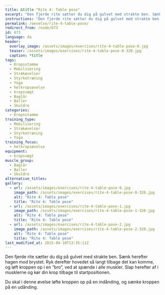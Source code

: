 ```yaml
---
title: &title "Rite 4: Table pose"
excerpt: "Den fjerde rite sætter du dig på gulvet med strakte ben. Sænk herefter hagen mod brystet. Ryk derefter hovedet så langt tilbage det kan komme, og løft kroppen op i en ”bro”, ved at spænde i alle muskler. Slap herefter af i musklerne og kør din krop tilbage til startpositionen."
instructions: "Den fjerde rite sætter du dig på gulvet med strakte ben. Sænk herefter hagen mod brystet. Ryk derefter hovedet så langt tilbage det kan komme, og løft kroppen op i en ”bro”, ved at spænde i alle muskler. Slap herefter af i musklerne og kør din krop tilbage til startpositionen."
permalink: /oevelse/rite-4-table-pose/
redirect_from: /node/673
id: 673
language: da
header:
  overlay_image: /assets/images/exercises/rite-4-table-pose-0.jpg
  teaser: /assets/images/exercises/rite-4-table-pose-0-320.jpg
  caption: *title
tags:
  - Kropsstamme
  - Mobilisering
  - Strækøvelser
  - Styrketræning
  - Yoga
  - helkropsøvelse
  - kropsvægt
  - Baglår
  - Baller
  - Skuldre
categories:
  - Kropsstamme
training_type: 
  - Mobilisering
  - Strækøvelser
  - Styrketræning
  - Yoga
training_focus: 
  - helkropsøvelse
equipment:
  - kropsvægt
muscle_group:
  - Baglår
  - Baller
  - Skuldre
alternative_titles:
gallery:
  - url: /assets/images/exercises/rite-4-table-pose-0.jpg
    image_path: /assets/images/exercises/rite-4-table-pose-0-320.jpg
    alt: "Rite 4: Table pose"
    title: "Rite 4: Table pose"
  - url: /assets/images/exercises/rite-4-table-pose-1.jpg
    image_path: /assets/images/exercises/rite-4-table-pose-1-320.jpg
    alt: "Rite 4: Table pose"
    title: "Rite 4: Table pose"
  - url: /assets/images/exercises/rite-4-table-pose-2.jpg
    image_path: /assets/images/exercises/rite-4-table-pose-2-320.jpg
    alt: "Rite 4: Table pose"
    title: "Rite 4: Table pose"
last_modified_at: 2015-04-10T13:35:11Z
---
```


Den fjerde rite sætter du dig på gulvet med strakte ben. Sænk herefter hagen mod brystet. Ryk derefter hovedet så langt tilbage det kan komme, og løft kroppen op i en ”bro”, ved at spænde i alle muskler. Slap herefter af i musklerne og kør din krop tilbage til startpositionen.

Du skal i denne øvelse løfte kroppen op på en indånding, og sænke kroppen på en udånding.
